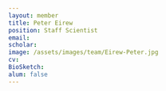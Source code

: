 ```yaml
---
layout: member
title: Peter Eirew
position: Staff Scientist
email: 
scholar: 
image: /assets/images/team/Eirew-Peter.jpg
cv: 
BioSketch: 
alum: false
---
```


